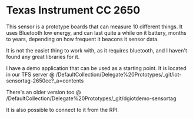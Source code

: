 # Texas Instrument CC 2650
This sensor is a prototype boards that can measure 10 different things. It uses Bluetooth low energy, and can last quite a while on it battery, months to years, depending on how frequent it beacons it sensor data. 

It is not the easiet thing to work with, as it requires bluetooth, and I haven't found any great libraries for it. 

I have a demo application that can be used as a starting point. 
It is located in our TFS server @ /DefaultCollection/Delegate%20Prototypes/_git/iot-sensortag-2650cc?_a=contents 

There's an older version too @ /DefaultCollection/Delegate%20Prototypes/_git/dgiotdemo-sensortag 

It is also possible to connect to it from the RPI. 